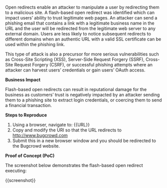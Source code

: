 Open redirects enable an attacker to manipulate a user by redirecting them to a malicious site. A flash-based open redirect was identified which can impact users’ ability to trust legitimate web pages. An attacker can send a phishing email that contains a link with a legitimate business name in the URL and the user will be redirected from the legitimate web server to any external domain. Users are less likely to notice subsequent redirects to different domains when an authentic URL with a valid SSL certificate can be used within the phishing link.

This type of attack is also a precursor for more serious vulnerabilities such as Cross-Site Scripting (XSS), Server-Side Request Forgery (SSRF), Cross-Site Request Forgery (CSRF), or successful phishing attempts where an attacker can harvest users’ credentials or gain users’ OAuth access.

**Business Impact**

Flash-based open redirects can result in reputational damage for the business as customers’ trust is negatively impacted by an attacker sending them to a phishing site to extract login credentials, or coercing them to send a financial transaction.

**Steps to Reproduce**

1. Using a browser, navigate to: {{URL}}
1. Copy and modify the URI so that the URL redirects to <http://www.bugcrowd.com>
1. Submit this in a new browser window and you should be redirected to the Bugcrowd website.

**Proof of Concept (PoC)**

The screenshot below demonstrates the flash-based open redirect executing:

{{screenshot}}

